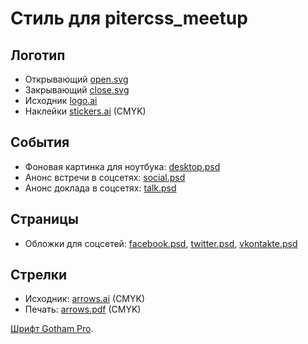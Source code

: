 # Стиль для pitercss_meetup

## Логотип

- Открывающий [open.svg](logo/open.svg)
- Закрывающий [close.svg](logo/close.svg)
- Исходник [logo.ai](logo/logo.ai)
- Наклейки [stickers.ai](logo/logo.ai) (CMYK)

## События

- Фоновая картинка для ноутбука: [desktop.psd](events/desktop.psd)
- Анонс встречи в соцсетях: [social.psd](events/social.psd)
- Анонс доклада в соцсетях: [talk.psd](events/talk.psd)

## Страницы

- Обложки для соцсетей: [facebook.psd](pages/facebook.psd), [twitter.psd](pages/twitter.psd), [vkontakte.psd](pages/vkontakte.psd)

## Стрелки

- Исходник: [arrows.ai](arrows/arrows.ai) (CMYK)
- Печать: [arrows.pdf](arrows/arrows.pdf) (CMYK)

[Шрифт Gotham Pro](https://github.com/Seafnox/Gothampro).
